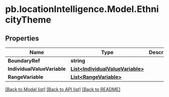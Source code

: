 # pb.locationIntelligence.Model.EthnicityTheme
## Properties

Name | Type | Description | Notes
------------ | ------------- | ------------- | -------------
**BoundaryRef** | **string** |  | [optional] 
**IndividualValueVariable** | [**List&lt;IndividualValueVariable&gt;**](IndividualValueVariable.md) |  | [optional] 
**RangeVariable** | [**List&lt;RangeVariable&gt;**](RangeVariable.md) |  | [optional] 

[[Back to Model list]](../README.md#documentation-for-models) [[Back to API list]](../README.md#documentation-for-api-endpoints) [[Back to README]](../README.md)

